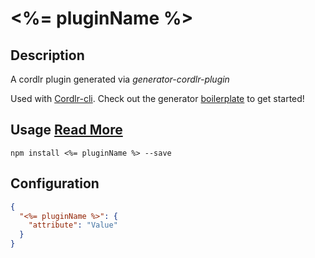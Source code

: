 # <%= pluginName %>

## Description

A cordlr plugin generated via *generator-cordlr-plugin*

Used with [Cordlr-cli](https://github.com/Devcord/cordlr-cli). Check out the generator [boilerplate](https://github.com/Devcord/generator-cordlr-server) to get started!

## Usage [Read More](https://github.com/Devcord/generator-cordlr-server)

`npm install <%= pluginName %> --save`

## Configuration
```json
{
  "<%= pluginName %>": {
    "attribute": "Value"
  }
}
```
